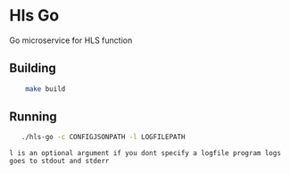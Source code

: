 # Hls Go

Go microservice for HLS function

## Building

```bash
	make build
```

## Running

```bash
   ./hls-go -c CONFIGJSONPATH -l LOGFILEPATH
```

``` l is an optional argument if you dont specify a logfile program logs goes to stdout and stderr ```